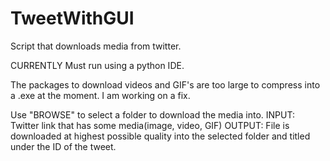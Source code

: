 # TweetWithGUI
 Script that downloads media from twitter.

CURRENTLY Must run using a python IDE.

The packages to download videos and GIF's are too large to compress into a .exe at the moment.  I am working on a fix.

Use "BROWSE" to select a folder to download the media into.
INPUT: Twitter link that has some media(image, video, GIF)
OUTPUT: File is downloaded at highest possible quality into the selected folder and titled under the ID of the tweet.
